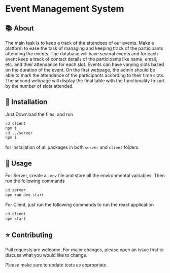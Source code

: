 # Event Management System

## 📚 About
The main task is to keep a track of the attendees of our events. Make a platform to ease the task of managing and keeping track of the participants attending the events. The database will have several events and for each event keep a track of contact details of the participants like name, email, etc. and their attendance for each slot. Events can have varying slots based on the duration of the event. On the first webpage, the admin should be able to mark the attendance of the participants according to their time slots. The second webpage will display the final table with the functionality to sort by the number of slots attended.

## 🔧 Installation
Just Download the files, and run

```bash
cd client
npm i
cd ../server
npm i
```
for installation of all packages in both ``server`` and ``client`` folders.

## 🔌 Usage
For Server, create a `.env` file and store all the environmental vairiables.
Then run the following commands
```bash
cd server
npm run dev-start
```

For Client, just run the following commands to run the react application
```bash
cd client
npm start
```

## ⭐ Contributing
Pull requests are welcome. For major changes, please open an issue first to discuss what you would like to change.

Please make sure to update tests as appropriate.
